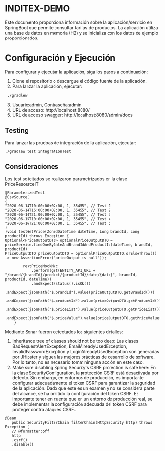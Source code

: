 # INDITEX-DEMO

Este documento proporciona información sobre la aplicación/servicio en SpringBoot que permite consultar tarifas de productos. La aplicación utiliza una base de datos en memoria (H2) y se inicializa con los datos de ejemplo proporcionados.

# Configuración y Ejecución

Para configurar y ejecutar la aplicación, siga los pasos a continuación:

1. Clone el repositorio o descargue el código fuente de la aplicación.
2. Para lanzar la aplicación, ejecutar:

```
 ./gradlew
```

3. Usuario:admin, Contraseña:admin
4. URL de acceso: http://localhost:8080/
5. URL de acceso swagger: http://localhost:8080/admin/docs

## Testing

Para lanzar las pruebas de integración de la aplicación, ejecutar:

```
./gradlew test integrationTest
```

## Consideraciones

Los test solicitados se realizaron parametrizados en la clase PriceResourceIT

```
@ParameterizedTest
@CsvSource(
{
"2020-06-14T10:00:00+02:00, 1, 35455", // Test 1
"2020-06-14T16:00:00+02:00, 1, 35455", // Test 2
"2020-06-14T21:00:00+02:00, 1, 35455", // Test 3
"2020-06-15T10:00:00+02:00, 1, 35455", // Test 4
"2020-06-16T21:00:00+02:00, 1, 35455", // Test 5
}
)void testGetPrice(ZonedDateTime dateTime, Long brandId, Long productId) throws Exception {
Optional<PriceOutputDTO> optionalPriceOutputDTO = priceService.findOneByDateAndBrandIdAndProductId(dateTime, brandId, productId);
PriceOutputDTO priceOutputDTO = optionalPriceOutputDTO.orElseThrow(() -> new AssertionError("priceOutput is null"));

        restPriceMockMvc
            .perform(get(ENTITY_API_URL + "/brand/{brandId}/product/{productId}/date/{date}", brandId, productId, dateTime))
            .andExpect(status().isOk())
            .andExpect(jsonPath("$.brandId").value(priceOutputDTO.getBrandId()))
            .andExpect(jsonPath("$.productId").value(priceOutputDTO.getProductId()))
            .andExpect(jsonPath("$.priceList").value(priceOutputDTO.getPriceList()))
            .andExpect(jsonPath("$.priceValue").value(priceOutputDTO.getPriceValue()));
    }
```

Mediante Sonar fueron detectados los siguientes detalles:

1. Inheritance tree of classes should not be too deep: Las clases BadRequestAlertException, EmailAlreadyUsedException, InvalidPasswordException y LoginAlreadyUsedException son generadas por JHipster y siguen las mejores prácticas de desarrollo de software. Por lo tanto, no es necesario tomar ninguna acción en este caso.
2. Make sure disabling Spring Security's CSRF protection is safe here: En la clase SecurityConfiguration, la protección CSRF está desactivada por defecto. Sin embargo, en entornos de producción, es importante configurar adecuadamente el token CSRF para garantizar la seguridad de la aplicación. Dado que este es un examen y no se considera parte del alcance, se ha omitido la configuración del token CSRF. Es importante tener en cuenta que en un entorno de producción real, se debe implementar la configuración adecuada del token CSRF para proteger contra ataques CSRF..

```
@Bean
   public SecurityFilterChain filterChain(HttpSecurity http) throws Exception {
   // @formatter:off
   http
   .csrf()
   .disable()
```
